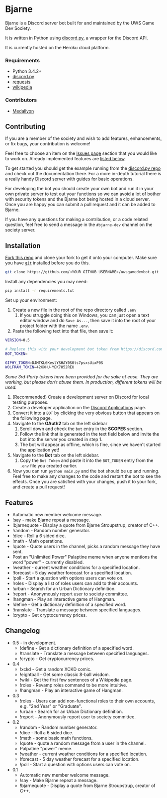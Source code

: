 # Bjarne

Bjarne is a Discord server bot built for and maintained by the UWS Game Dev Society.

It is written in Python using [discord.py](https://github.com/Rapptz/discord.py), a wrapper for the Discord API.

It is currently hosted on the Heroku cloud platform.

### Requirements
* Python 3.4.2+
* [discord.py](https://github.com/Rapptz/discord.py)
* [requests](https://pypi.org/project/requests/)
* [wikipedia](https://github.com/goldsmith/Wikipedia)

### Contributors
* [Medallyon](https://github.medallyon.me/)

## Contributing
If you are a member of the society and wish to add features, enhancements, or fix bugs, your contribution is welcome!

Feel free to choose an item on the [Issues page](https://github.com/martygrant/uwsgamedevbot/issues) section that you would like to work on. Already implemented features are [listed below](#features).

To get started you should get the example running from the [discord.py repo](https://github.com/Rapptz/discord.py) and check out the documentation there. For a more in-depth tutorial there is a really handy [Discord server](https://discord.gg/GWdhBSp) with guides for basic operations.

For developing the bot you should create your own bot and run it in your own private server to test out your functions so we can avoid a lot of bother with security tokens and the Bjarne bot being hosted in a cloud server. Once you are happy you can submit a pull request and it can be added to Bjarne.

If you have any questions for making a contribution, or a code related question, feel free to send a message in the `#bjarne-dev` channel on the society server.

## Installation

[Fork this repo](https://github.com/martygrant/uwsgamedevbot/fork) and clone your fork to get it onto your computer. Make sure you have [`git`](https://git-scm.com/) installed before you do this.

```bash
git clone https://github.com/<YOUR_GITHUB_USERNAME>/uwsgamedevbot.git
```

Install any dependencies you may need:

```bash
pip install -r requirements.txt
```

Set up your environment:

1. Create a new file in the root of the repo directory called `.env`
    1. If you struggle doing this on Windows, you can just open a text editor window and do `Save As...`, then save it into the root of your project folder with the name `.env`.
1. Paste the following text into that file, then save it:

```bash
VERSION=0.5

# Replace this with your development bot token from https://discord.com/developers/applications
BOT_TOKEN=

GIPHY_TOKEN=DJMTKL6KeslYSHAY0S0ts7psxsUixP0S
WOLFRAM_TOKEN=42XXHU-YEK7852REU
```
*Some 3rd-Party tokens have been provided for the sake of ease. They are working, but please don't abuse them. In production, different tokens will be used.*

1. (Recommended) Create a development server on Discord for local testing purposes.
1. Create a developer application on the [Discord Applications](https://discord.com/developers/applications) page.
1. Convert it into a `BOT` by clicking the very obvious button that appears on the following page.
1. Navigate to the **OAuth2** tab on the left sidebar
    1. Scroll down and check the `bot` entry in the **SCOPES** section.
    1. Follow the link that is generated in the text field below and invite the bot into the server you created in step 1.
    1. The bot will appear as offline, which is fine, since we haven't started the application yet!
1. Navigate to the **Bot** tab on the left sidebar.
    1. Copy the `Bot Token` and paste it into the `BOT_TOKEN` entry from the `.env` file you created earlier.
1. Now you can run `python main.py` and the bot should be up and running. Feel free to make any changes to the code and restart the bot to see the effects. Once you are satisfied with your changes, push it to your fork, and create a pull request!

## Features
* Automatic new member welcome message.
* !say - make Bjarne repeat a message.    
* !bjarnequote - Display a quote from Bjarne Stroupstrup, creator of C++.
* !random - Random number generator.
* !dice - Roll a 6 sided dice.
* !math - Math operations.
* !quote - Quote users in the channel, picks a random message they have sent.
* Post an "Unlimited Power" Palaptine meme when anyone mentions the word "power" - currently disabled.
* !weather - current weather conditions for a specified location.
* !forecast - 5 day weather forecast for a specified location.
* !poll - Start a question with options users can vote on.
* !roles - Display a list of roles users can add to their accounts.
* !urban - Search for an Urban Dictionary definition.
* !report - Anonymously report user to society committee.
* !hangman - Play an interactive game of Hangman.
* !define - Get a dictionary definition of a specified word.
* !translate - Translate a message between specified languages.
* !crypto - Get cryptocurrency prices.
  
## Changelog
* 0.5 - in development.
  * !define - Get a dictionary definition of a specified word.
  * !translate - Translate a message between specified languages.
  * !crypto - Get cryptocurrency prices.
* 0.4
  * !xckd - Get a random XCKD comic.
  * !eightball - Get some classic 8-ball wisdom.
  * !wiki - Get the first few sentences of a Wikipedia page.
  * !roles - Revamp roles command to be more intuitive.
  * !hangman - Play an interactive game of Hangman.
* 0.3
  * !roles - Users can add non-functional roles to their own accounts, e.g. "2nd Year" or "Graduate".
  * !urban - Search for an Urban Dictionary definition.
  * !report - Anonymously report user to society committee.
* 0.2
  * !random - Random number generator.
  * !dice - Roll a 6 sided dice.
  * !math - some basic math functions.
  * !quote - quote a random message from a user in the channel.
  * Palpatine "power" meme.
  * !weather - current weather conditions for a specified location.
  * !forecast - 5 day weather forecast for a specified location.
  * !poll - Start a question with options users can vote on.
* 0.1
  * Automatic new member welcome message.
  * !say - Make Bjarne repeat a message.
  * !bjarnequote - Display a quote from Bjarne Stroupstrup, creator of C++.
